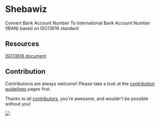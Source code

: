 # Shebawiz

Convert Bank Account Number To International Bank Account Number (IBAN) based on ISO13616 standard

## Resources

[ISO13616 document](https://cdn.standards.iteh.ai/samples/81090/ab77d634b898429f99ee4b13ab8ffe8a/ISO-13616-1-2020.pdf)

## Contribution

Contributions are always welcome! Please take a look at the [contribution guidelines](https://github.com/kamyab7/BBANConveter/blob/master/contributing.md) pages first.

Thanks to all [contributors](https://github.com/kamyab7/shebawiz/graphs/contributors), you're awesome, and wouldn't be possible without you!

<a href="https://github.com/kamyab7/shebawiz/graphs/contributors">
  <img src="https://contrib.rocks/image?repo=kamyab7/shebawiz" />
</a>
